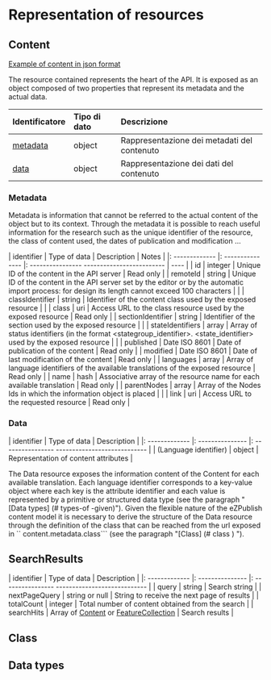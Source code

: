 # Representation of resources

## Content

[Example of content in json format](example/content.json)

The resource contained represents the heart of the API. It is exposed as an object composed of two properties that represent its metadata and the actual data.

| Identificatore| Tipo di dato  | Descrizione                                 |
|:------------- |:---------------|:--------------------------------------------|
| [metadata](#metadata)      | object        | Rappresentazione dei metadati del contenuto |
| [data](#data)          | object        | Rappresentazione dei dati del contenuto     |

### Metadata

Metadata is information that cannot be referred to the actual content of the object but to its context. Through the metadata it is possible to reach useful information for the research such as the unique identifier of the resource, the class of content used, the dates of publication and modification ...

| identifier | Type of data | Description | Notes |
|: ------------- |: --------------- |: ---------------- ------------------------- | ---- |
| id | integer | Unique ID of the content in the API server | Read only |
| remoteId | string | Unique ID of the content in the API server set by the editor or by the automatic import process: for design its length cannot exceed 100 characters | |
| classIdentifier | string | Identifier of the content class used by the exposed resource | |
| class | uri | Access URL to the class resource used by the exposed resource | Read only |
| sectionIdentifier | string | Identifier of the section used by the exposed resource | |
| stateIdentifiers | array | Array of status identifiers (in the format <stategroup_identifier>. <state_identifier> used by the exposed resource | |
| published | Date ISO 8601 | Date of publication of the content | Read only |
| modified | Date ISO 8601 | Date of last modification of the content | Read only |
| languages ​​| array | Array of language identifiers of the available translations of the exposed resource | Read only |
| name | hash | Associative array of the resource name for each available translation | Read only |
| parentNodes | array | Array of the Nodes Ids in which the information object is placed | |
| link | uri | Access URL to the requested resource | Read only |

### Data

| identifier | Type of data | Description |
|: ------------- |: --------------- |: ---------------- ---------------------------- |
| (Language identifier) ​​| object | Representation of content attributes |

The Data resource exposes the information content of the Content for each available translation. Each language identifier corresponds to a key-value object where each key is the attribute identifier and each value is represented by a primitive or structured data type (see the paragraph "[Data types] (# types-of -given)").
Given the flexible nature of the eZPublish content model it is necessary to derive the structure of the Data resource through the definition of the class that can be reached from the url exposed in `` content.metadata.class``` (see the paragraph "[Class] (# class ) ").


## SearchResults
| identifier | Type of data | Description |
|: ------------- |: --------------- |: ---------------- ---------------------------- |
| query | string | Search string |
| nextPageQuery | string or null | String to receive the next page of results |
| totalCount | integer | Total number of content obtained from the search |
| searchHits | Array of [Content](05-resources#content) or [FeatureCollection](http://geojson.org/geojson-spec.html#feature-collection-objects) | Search results |

## Class

## Data types
